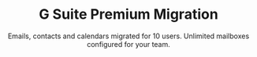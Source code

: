---
sort_key: 7
category_sort_key: 2
layout: "sku"
id: g-suite-premium-migration-setup
title: "G Suite Premium Migration"
heading: "G Suite Premium Migration"
subtitle: "Emails, contacts and calendars migrated for 10 users. Unlimited mailboxes configured for your team."
category: "Digital Transformation"
category_description: "Cloud migration and integrating web services."
features:
 - feature: "Files, Emails, Contacts and Calendars migrated for 10 users" - feature: "Unlimited mailboxes configured for your team" - feature: "Professional project management" - feature: "Less than 30 days full implementation time" - feature: "30 days post-project support"
price: "2499"
unit: "setup"
---